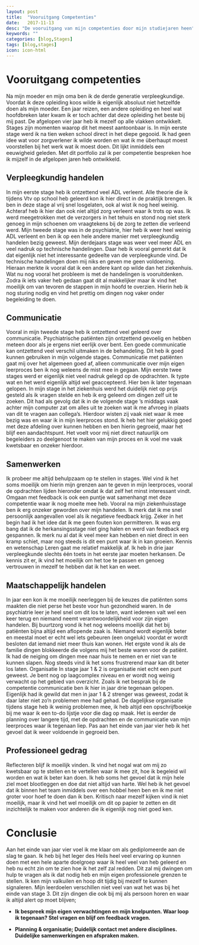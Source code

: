 ```yaml
---
layout: post
title:  "Vooruitgang Competenties"
date:   2017-11-13
desc: "De vooruitgang van mijn competenties door mijn studiejaren heen"
keywords: ""
categories: [blog,Stages]
tags: [blog,stages]
icon: icon-html
---
```


# Vooruitgang competenties
Na mijn moeder en mijn oma ben ik de derde generatie verpleegkundige. Voordat ik deze opleiding koos wilde ik eigenlijk absoluut niet hetzelfde doen als mijn moeder. Een jaar reizen, een andere opleiding en heel wat hoofdbreken later kwam ik er toch achter dat deze opleiding het beste bij mij past. 
De afgelopen vier jaar heb ik mezelf op alle vlakken ontwikkelt. Stages zijn momenten waarop dit het meest aantoonbaar is. 
In mijn eerste stage werd ik na tien weken school direct in het diepe gegooid. Ik had geen idee wat voor zorgverlener ik wilde worden en wat ik me überhaupt moest voorstellen bij het werk wat ik moest doen. Dit lijkt inmiddels een eeuwigheid geleden.
Met dit portfolio zal ik per competentie bespreken hoe ik mijzelf in de afgelopen jaren heb ontwikkeld. 
## Verpleegkundig handelen
In mijn eerste stage heb ik ontzettend veel ADL verleent. Alle theorie die ik tijdens Vtv op school heb geleerd kon ik hier direct in de praktijk brengen. Ik ben in deze stage al vrij snel losgelaten, ook al wist ik nog heel weinig. Achteraf heb ik hier dan ook niet altijd zorg verleent waar ik trots op was. Ik werd meegetrokken met de verzorgers in het tehuis en stond nog niet sterk genoeg in mijn schoenen om vraagtekens bij de zorg te zetten die verleend werd. 
Mijn tweede stage was in de psychiatrie, hier heb ik weer heel weinig ADL verleent en ben ik op een hele andere manier met verpleegkundig handelen bezig geweest. 
Mijn derdejaars stage was weer veel meer ADL en veel nadruk op technische handelingen. Daar heb ik vooral gemerkt dat ik dat eigenlijk niet het interessante gedeelte van de verpleegkunde vind. De technische handelingen doen mij niks en geven me geen voldoening. Hieraan merkte ik vooral dat ik een andere kant op wilde dan het ziekenhuis. 
Wat nu nog vooral het probleem is met de handelingen is vooruitdenken. Zodra ik iets vaker heb gedaan gaat dit al makkelijker maar ik vind het moeilijk om van tevoren de stappen in mijn hoofd te overzien. Hierin heb ik nog sturing nodig en vind het prettig om dingen nog vaker onder begeleiding te doen.
## Communicatie
Vooral in mijn tweede stage heb ik ontzettend veel geleerd over communicatie. Psychiatrische patiënten zijn ontzettend gevoelig en hebben meteen door als je ergens niet eerlijk over bent. Een goede communicatie kan ontzettend veel verschil uitmaken in de behandeling.
Dit heb ik goed kunnen gebruiken in mijn volgende stages. 
Communicatie met patiënten gaat mij over het algemeen goed af, alleen communicatie over mijn eigen leerproces ben ik nog weleens de mist mee in gegaan. Mijn eerste twee stages werd er eigenlijk niet veel nadruk gelegd op de opdrachten. Ik typte wat en het werd eigenlijk altijd wel geaccepteerd. Hier ben ik later tegenaan gelopen.
In mijn stage in het ziekenhuis werd het duidelijk niet op prijs gesteld als ik vragen stelde en heb ik erg geleerd om dingen zelf uit te zoeken. Dit had als gevolg dat ik in de volgende stage ’s middags vaak achter mijn computer zat om alles uit te zoeken wat ik me afvroeg in plaats van dit te vragen aan collega’s. Hierdoor wisten zij vaak niet waar ik mee bezig was en waar ik in mijn leerproces stond. Ik heb het hier gelukkig goed met deze afdeling over kunnen hebben en ben hierin gegroeid, maar het blijf een aandachtspunt.
Het voelt voor mij niet direct natuurlijk om begeleiders zo deelgenoot te maken van mijn proces en ik voel me vaak kwetsbaar en onzeker hierdoor. 


## Samenwerken
Ik probeer me altijd behulpzaam op te stellen in stages. Wel vind ik het soms moeilijk om hierin mijn grenzen aan te geven in mijn leerproces, vooral de opdrachten lijden hieronder omdat ik dat zelf het minst interessant vindt. 
Omgaan met feedback is ook een puntje wat samenhangt met deze competentie waar ik nog moeite mee heb. Vooral na mijn ziekenhuisstage ben ik erg onzeker geworden over mijn handelen. Ik merk dat ik me snel persoonlijk aangevallen voel als ik negatieve feedback krijg. Zeker in het begin had ik het idee dat ik me geen fouten kon permitteren. Ik was erg bang dat ik de herkansingsstage niet ging halen en werd van feedback erg gespannen. Ik merk nu al dat ik veel meer kan hebben en niet direct in een kramp schiet, maar nog steeds is dit een punt waar ik in kan groeien.
Kennis en wetenschap
Leren gaat me relatief makkelijk af. Ik heb in drie jaar verpleegkunde slechts één toets in het eerste jaar moeten herkansen. De kennis zit er, ik vind het moeilijk om het toe te passen en genoeg vertrouwen in mezelf te hebben dat ik het kan en weet. 
## Maatschappelijk handelen
In jaar een kon ik me moeilijk neerleggen bij de keuzes die patiënten soms maakten die niet perse het beste voor hun gezondheid waren. In de psychiatrie leer je heel snel om dit los te laten, want iedereen valt wel een keer terug en niemand neemt verantwoordelijkheid voor zijn eigen handelen. 
Bij buurtzorg vond ik het nog weleens moeilijk dat het bij patiënten bijna altijd een aflopende zaak is. Niemand wordt eigenlijk beter en meestal moet er echt wel iets gebeuren (een ongeluk) voordat er wordt besloten dat iemand niet meer thuis kan wonen. Het ergste vond ik als de familie dingen blokkeerde die volgens mij het beste waren voor de patiënt. 
Ik had de neiging om dingen mee naar huis te nemen en er niet van te kunnen slapen. Nog steeds vind ik het soms frustrerend maar kan dit beter los laten.
Organisatie
In stage jaar 1 & 2 is organisatie niet echt een punt geweest. Je bent nog op laagcomplex niveau en er wordt nog weinig verwacht op het gebied van overzicht. Zoals ik net besprak bij de competentie communicatie ben ik hier in jaar drie tegenaan gelopen. Eigenlijk had ik gewild dat men in jaar 1 & 2 strenger was geweest, zodat ik daar later niet zo’n problemen mee had gehad. 
De dagelijkse organisatie tijdens stage heb ik weinig problemen mee, ik heb altijd een opschrijfboekje bij me waar ik een to-do lijstje voor die dag op maak. Het is eerder de planning over langere tijd, met de opdrachten en de communicatie van mijn leerproces waar ik tegenaan liep. 
Pas aan het einde van jaar vier heb ik het gevoel dat ik weer voldoende in gegroeid ben. 

## Professioneel gedrag
Reflecteren blijf ik moeilijk vinden. Ik vind het nogal wat om mij zo kwetsbaar op te stellen en te vertellen waar ik mee zit, hoe ik begeleid wil worden en wat ik beter kan doen. Ik heb soms het gevoel dat ik mijn hele ziel moet blootleggen en doe dat niet altijd van harte. Wel heb ik het gevoel dat ik binnen het team inmiddels over een hobbel heen ben en ik me niet groter voor hoef te doen dan ik ben. 
Kritisch naar mezelf kijken vind ik niet moeilijk, maar ik vind het wel moeilijk om dit op papier te zetten en dit inzichtelijk te maken voor anderen die ik eigenlijk nog niet goed ken. 

# Conclusie
Aan het einde van jaar vier voel ik me klaar om als gediplomeerde aan de slag te gaan. Ik heb bij het leger des Heils heel veel ervaring op kunnen doen met een hele aparte doelgroep waar ik heel veel van heb geleerd en heb nu echt zin om te zien hoe ik het zelf zal redden. Dit zal mij dwingen om hulp te vragen als ik dat nodig heb en mijn eigen professionele grenzen te stellen. 
Ik ken mijn valkuilen en hoop dit tijdig bij mezelf te kunnen signaleren. Mijn leerdoelen verschillen niet veel van wat het was bij het einde van stage 3. Dit zijn dingen die ook bij mij als persoon horen en waar ik altijd alert op moet blijven;

- **Ik bespreek mijn eigen verwachtingen en mijn knelpunten. Waar loop ik tegenaan? Stel vragen en blijf om feedback vragen.**

- **Planning & organisatie; Duidelijk contact met andere disciplines. Duidelijke samenwerkingen en afspraken maken.**

 

